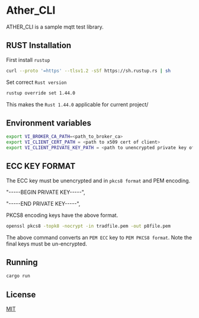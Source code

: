# Ather_CLI

ATHER_CLI is a sample mqtt test library.

## RUST Installation

First install `rustup`
```bash
curl --proto '=https' --tlsv1.2 -sSf https://sh.rustup.rs | sh
```

Set correct `Rust version`
```bash
rustup override set 1.44.0
```

This makes the `Rust 1.44.0` applicable for current project/
## Environment variables

```bash
export VI_BROKER_CA_PATH=<path_to_broker_ca>
export VI_CLIENT_CERT_PATH = <path to x509 cert of client>
export VI_CLIENT_PRIVATE_KEY_PATH = <path to unencrypted private key of client>
```

## ECC KEY FORMAT

The ECC key must be unencrypted and in `pkcs8 format` and PEM encoding.

 "-----BEGIN PRIVATE KEY-----",

 "-----END PRIVATE KEY-----",

PKCS8 encoding keys have the above format.

```bash
openssl pkcs8 -topk8 -nocrypt -in tradfile.pem -out p8file.pem
```
The above command converts an `PEM ECC` key to `PEM PKCS8 format`. Note the final keys must be un-encrypted.

## Running
 ```bash
cargo run
```

## License
[MIT](https://choosealicense.com/licenses/mit/)